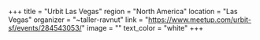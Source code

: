 +++
title = "Urbit Las Vegas"
region = "North America"
location = "Las Vegas"
organizer = "~taller-ravnut"
link = "https://www.meetup.com/urbit-sf/events/284543053/"
image = ""
text_color = "white" 
+++
